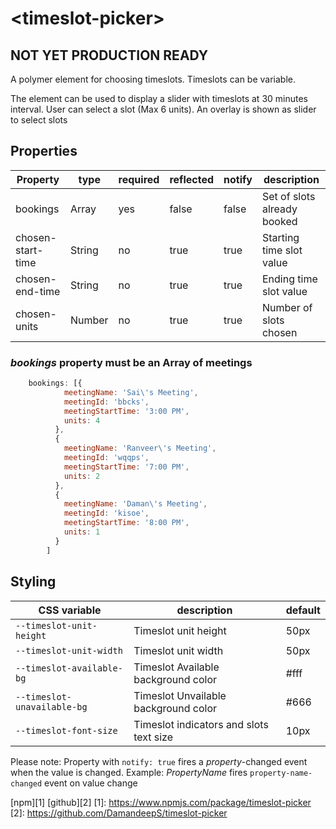 # \<timeslot-picker\>

## NOT YET PRODUCTION READY
A polymer element for choosing timeslots. Timeslots can be variable.

The element can be used to display a slider with timeslots at 30 minutes interval. User can select a slot (Max 6 units).
An overlay is shown as slider to select slots

## Properties


|Property|type|required|reflected|notify|description|
|----|---|--|--|--|--|
|bookings|Array|yes|false|false|Set of slots already booked |
|chosen-start-time|String|no|true|true|Starting time slot value|
|chosen-end-time|String|no|true|true|Ending time slot value|
|chosen-units|Number|no|true|true|Number of slots chosen|



### _bookings_ property must be an Array of meetings

```javascript  
    bookings: [{
            meetingName: 'Sai\'s Meeting',
            meetingId: 'bbcks',
            meetingStartTime: '3:00 PM',
            units: 4
          },
          {
            meetingName: 'Ranveer\'s Meeting',
            meetingId: 'wqqps',
            meetingStartTime: '7:00 PM',
            units: 2
          },
          {
            meetingName: 'Daman\'s Meeting',
            meetingId: 'kisoe',
            meetingStartTime: '8:00 PM',
            units: 1
          }
        ]
```

## Styling

|CSS variable|description|default|
|-|-|-|
|`--timeslot-unit-height`|Timeslot unit height|50px|
|`--timeslot-unit-width`|Timeslot unit width|50px|
|`--timeslot-available-bg`|Timeslot Available background color| #fff|
|`--timeslot-unavailable-bg`|Timeslot Unvailable background color| #666|
|`--timeslot-font-size`|Timeslot indicators and slots text size| 10px|

Please note: Property with `notify: true` fires a _property_-changed event when the value is changed.
    Example: *PropertyName* fires `property-name-changed` event on value change

[npm][1]
[github][2]
[1]: https://www.npmjs.com/package/timeslot-picker
[2]: https://github.com/DamandeepS/timeslot-picker
